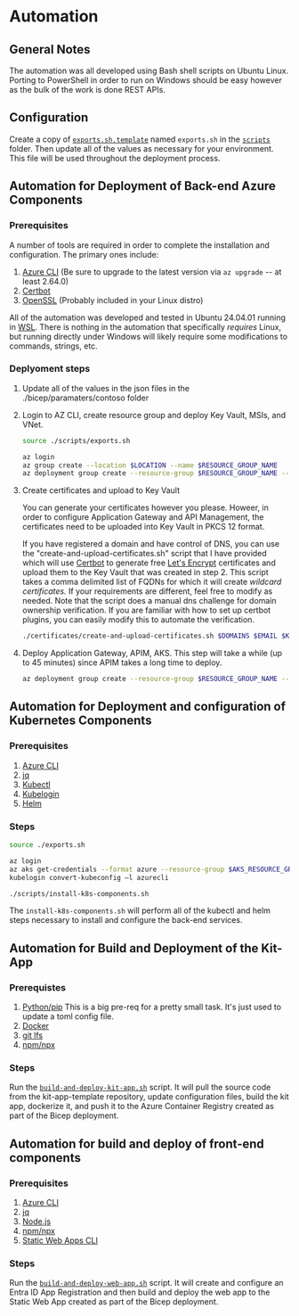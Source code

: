 # Automation

## General Notes

The automation was all developed using Bash shell scripts on Ubuntu Linux. Porting to PowerShell in order to run on Windows should be easy however as the bulk of the work is done REST APIs.

## Configuration
Create a copy of [`exports.sh.template`](./scripts/exports.sh.template) named `exports.sh` in the [`scripts`](./scripts) folder. Then update all of the values as necessary for your environment. This file will be used throughout the deployment process. 

## Automation for Deployment of Back-end Azure Components

### Prerequisites

A number of tools are required in order to complete the installation and configuration. The primary ones include:

1. [Azure CLI](https://learn.microsoft.com/en-us/cli/azure/) (Be sure to upgrade to the latest version via `az upgrade` -- at least 2.64.0)
2. [Certbot](https://certbot.eff.org/)
3. [OpenSSL](https://www.openssl.org/) (Probably included in your Linux distro)

All of the automation was developed and tested in Ubuntu 24.04.01 running in [WSL](https://learn.microsoft.com/en-us/windows/wsl/about). There is nothing in the automation that specifically *requires* Linux, but running directly under Windows will likely require some modifications to commands, strings, etc.

### Deplyoment steps

1. Update all of the values in the json files in the ./bicep/paramaters/contoso folder

2. Login to AZ CLI, create resource group and deploy Key Vault, MSIs, and VNet.

    ```bash
    source ./scripts/exports.sh

    az login
    az group create --location $LOCATION --name $RESOURCE_GROUP_NAME
    az deployment group create --resource-group $RESOURCE_GROUP_NAME --template-file ./bicep/step-1.bicep --parameters ./bicep/parameters/contoso/step-1.json  
    ```

3. Create certificates and upload to Key Vault

    You can generate your certificates however you please. Howeer, in order to configure Application Gateway and API Management, the certificates need to be uploaded into Key Vault in PKCS 12 format.

    If you have registered a domain and have control of DNS, you can use the "create-and-upload-certificates.sh" script that I have provided which will use [Certbot](https://certbot.eff.org/) to generate free [Let's Encrypt](https://letsencrypt.org/) certificates and upload them to the Key Vault that was created in step 2. This script takes a comma delimited list of FQDNs for which it will create *wildcard certificates.* If your requirements are different, feel free to modify as needed. Note that the script does a manual dns challenge for domain ownership verification. If you are familiar with how to set up certbot plugins, you can easily modify this to automate the verification.

    ```bash
    ./certificates/create-and-upload-certificates.sh $DOMAINS $EMAIL $KEYVAULT_NAME
    ```

4. Deploy Application Gateway, APIM, AKS. This step will take a while (up to 45 minutes) since APIM takes a long time to deploy.

    ```bash
    az deployment group create --resource-group $RESOURCE_GROUP_NAME --template-file ./bicep/step-2.bicep --parameters ./bicep/parameters/contoso/step-2.json
    ```
## Automation for Deployment and configuration of Kubernetes Components

### Prerequisites

1. [Azure CLI](https://learn.microsoft.com/en-us/cli/azure/)
2. [jq](https://jqlang.github.io/jq/)
3. [Kubectl](https://kubernetes.io/docs/reference/kubectl/)
4. [Kubelogin](https://learn.microsoft.com/en-us/azure/aks/kubelogin-authentication)
5. [Helm](https://helm.sh/)

### Steps

```bash
source ./exports.sh

az login
az aks get-credentials --format azure --resource-group $AKS_RESOURCE_GROUP --name $AKS_CLUSTER_NAME
kubelogin convert-kubeconfig –l azurecli

./scripts/install-k8s-components.sh
```

The `install-k8s-components.sh` will perform all of the kubectl and helm steps necessary to install and configure the back-end services. 

## Automation for Build and Deployment of the Kit-App

### Prerequistes 

1. [Python/pip](https://www.python.org/downloads/) This is a big pre-req for a pretty small task. It's just used to update a toml config file. 
2. [Docker](https://www.docker.com/)
3. [git lfs](https://git-lfs.github.com/)
4. [npm/npx](https://www.npmjs.com/)

### Steps

Run the [`build-and-deploy-kit-app.sh`](./scripts/build-and-deploy-kit-app.sh) script. It will pull the source code from the kit-app-template repository, update configuration files, build the kit app, dockerize it, and push it to the Azure Container Registry created as part of the Bicep deployment. 

## Automation for build and deploy of front-end components

### Prerequisites 

1. [Azure CLI](https://learn.microsoft.com/en-us/cli/azure/)
2. [jq](https://jqlang.github.io/jq/)
3. [Node.js](https://nodejs.org/)
4. [npm/npx](https://www.npmjs.com/)
5. [Static Web Apps CLI](https://azure.github.io/static-web-apps-cli/)

### Steps

Run the [`build-and-deploy-web-app.sh`](./scripts/build-and-deploy-web-app.sh) script. It will create and configure an Entra ID App Registration and then build and deploy the web app to the Static Web App created as part of the Bicep deployment. 